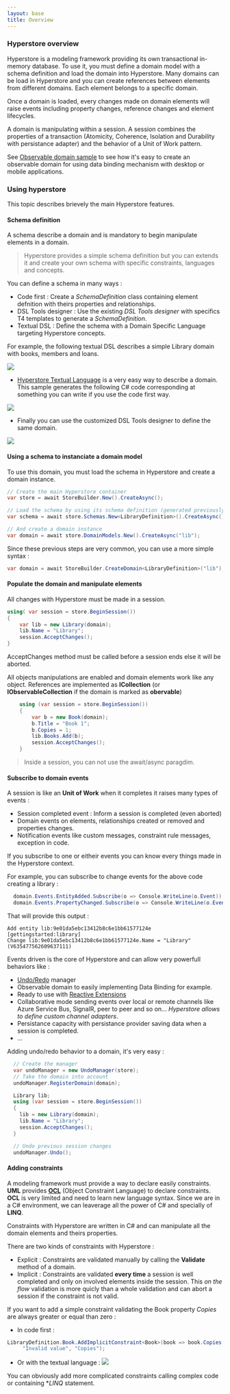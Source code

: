 ```yaml
---
layout: base
title: Overview
---
```


### Hyperstore overview

Hyperstore is a modeling framework providing its own transactional in-memory database. To use it, you must define a domain model with a schema definition and load the domain into Hyperstore. Many domains can be load in Hyperstore and you can create references between elements from different domains. Each element belongs to a specific domain.

Once a domain is loaded, every changes made on domain elements will raise events including property changes, reference changes and element lifecycles.

A domain is manipulating within a session. A session combines the properties of a transaction (Atomicity, Coherence, Isolation and Durability with persistance adapter) and the behavior of a Unit of Work pattern.

See [Observable domain sample](/Samples/Overview) to see how it's easy to create an observable domain for using data binding mechanism with desktop or mobile applications.

### Using hyperstore

This topic describes brievely the main Hyperstore features.


#### Schema definition

A schema describe a domain and is mandatory to begin manipulate elements in a domain. 

> Hyperstore provides a simple schema definition but you can extends it and create your own schema with specific constraints, languages and concepts.

You can define a schema in many ways :

* Code first : Create a *SchemaDefinition* class containing element defnition with theirs properties and relationships.
* DSL Tools designer : Use the existing *DSL Tools designer* with specifics T4 templates to generate a *SchemaDefinition*.
* Textual DSL : Define the schema with a Domain Specific Language targeting Hyperstore concepts.

For example, the following textual DSL describes a simple Library domain with books, members and loans.

![](/GettingStarted/img/o-dsl.png)

* [Hyperstore Textual Language](/DomainLanguage/Introduction) is a very easy way to describe a domain. This sample generates the following C# code corresponding at something you can write if you use the code first way.

![](/GettingStarted/img/o-codefirst.png)

* Finally you can use the customized DSL Tools designer to define the same domain.

![](/GettingStarted/img/o-dsltools.png)

#### Using a schema to instanciate a domain model

To use this domain, you must load the schema in Hyperstore and create a domain instance.

```csharp
// Create the main Hyperstore container
var store = await StoreBuilder.New().CreateAsync();

// Load the schema by using its schema definition (generated previously)
var schema = await store.Schemas.New<LibraryDefinition>().CreateAsync();

// And create a domain instance
var domain = await store.DomainModels.New().CreateAsync("lib");
```

Since these previous steps are very common, you can use a more simple syntax :

```csharp
var domain = await StoreBuilder.CreateDomain<LibraryDefinition>("lib");
```

#### Populate the domain and manipulate elements

All changes with Hyperstore must be made in a session.

```csharp
using( var session = store.BeginSession())
{
    var lib = new Library(domain);
    lib.Name = "Library";
    session.AcceptChanges();
}
```
AcceptChanges method must be called before a session ends else it will be aborted.

All objects manipulations are enabled and domain elements work like any object. References are implemented as **ICollection<T>** (or **IObservableCollection<T>** if the domain is marked as **obervable**)

```csharp
    using (var session = store.BeginSession())
    {
        var b = new Book(domain);
        b.Title = "Book 1";
        b.Copies = 1;
        lib.Books.Add(b);
        session.AcceptChanges();
    }
```

> Inside a session, you can not use the await/async paragdim.

#### Subscribe to domain events

A session is like an **Unit of Work** when it completes it raises many types of events :

* Session completed event : Inform a session is completed (even aborted)
* Domain events on elements, relationships created or removed and properties changes.
* Notification events like custom messages, constraint rule messages, exception in code.

If you subscribe to one or eitheir events you can know every things made in the Hyperstore context.

For example, you can subscribe to change events for the above code creating a library :

```csharp
  domain.Events.EntityAdded.Subscribe(o => Console.WriteLine(o.Event));
  domain.Events.PropertyChanged.Subscribe(o => Console.WriteLine(o.Event));
```

That will provide this output :

```
Add entity lib:9e01da5ebc13412b8c6e1bb61577124e [gettingstarted:library]
Change lib:9e01da5ebc13412b8c6e1bb61577124e.Name = "Library" (V635477562609637111)
```

Events driven is the core of Hyperstore and can allow very powerfull behaviors like :

* [Undo/Redo](/GettingStarted/Undo) manager
* Observable domain to easily implementing Data Binding for example.
* Ready to use with [Reactive Extensions](http://msdn.microsoft.com/en-us/data/gg577609.aspx)
* Collaborative mode sending events over local or remote channels like Azure Service Bus, SignalR, peer to peer and so on... *Hyperstore allows to define custom channel adapters*.
* Persistance capacity with persistance provider saving data when a session is completed.
* ...

Adding undo/redo behavior to a domain, it's very easy :

```csharp
  // Create the manager
  var undoManager = new UndoManager(store);
  // Take the domain into account
  undoManager.RegisterDomain(domain);

  Library lib;
  using (var session = store.BeginSession())
  {
    lib = new Library(domain);
    lib.Name = "Library";
    session.AcceptChanges();
  }

  // Undo previous session changes
  undoManager.Undo();
```

#### Adding constraints

A modeling framework must provide a way to declare easily constraints. **UML** provides **[OCL](http://en.wikipedia.org/wiki/Object_Constraint_Language)** (Object Constraint Language) to declare constraints. **OCL** is very limited and need to learn new language syntax. Since we are in a C# environment, we can leaverage all the power of C# and specially of **LINQ**.

Constraints with Hyperstore are written in C# and can manipulate all the domain elements and theirs properties.

There are two kinds of constraints with Hyperstore :

* Explicit : Constraints are validated manually by calling the **Validate** method of a domain.
* Implicit : Constraints are validated **every time** a session is well completed and only on involved elements inside the session. This *on the flow* validation is more quicly than a whole validation and can abort a session if the constraint is not valid.

If you want to add a simple constraint validating the Book property *Copies* are always greater or equal than zero :

* In code first :

```csharp
LibraryDefinition.Book.AddImplicitConstraint<Book>(book => book.Copies >= 0,
     "Invalid value", "Copies");
```

* Or with the textual language :
![](/GettingStarted/img/o-constraint.png)

You can obviously add more complicated constraints calling complex code or containing  **LINQ* statement.


